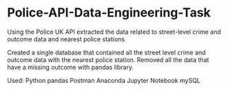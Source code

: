 # Police-API-Data-Engineering-Task
Using the Police UK API extracted the data related to street-level crime and outcome data and nearest police stations


Created a single database that contained all the street level crime and outcome data with the nearest
police station. Removed all the data that have a missing outcome with pandas library.

Used:
Python
pandas
Postman
Anaconda Jupyter Notebook
mySQL
